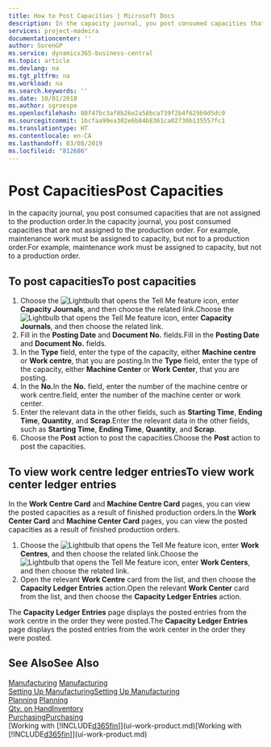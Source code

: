 ```yaml
---
title: How to Post Capacities | Microsoft Docs
description: In the capacity journal, you post consumed capacities that are not assigned to the production order. For example, maintenance work must be assigned to capacity, but not to a production order.
services: project-madeira
documentationcenter: ''
author: SorenGP
ms.service: dynamics365-business-central
ms.topic: article
ms.devlang: na
ms.tgt_pltfrm: na
ms.workload: na
ms.search.keywords: ''
ms.date: 10/01/2018
ms.author: sgroespe
ms.openlocfilehash: 80f47bc3af8b26e2a58bca739f2b4f629b9d5dc0
ms.sourcegitcommit: 1bcfaa99ea302e6b84b8361ca02730b135557fc1
ms.translationtype: HT
ms.contentlocale: en-CA
ms.lasthandoff: 03/08/2019
ms.locfileid: "812686"
---
```

# <a name="post-capacities"></a><span data-ttu-id="2b099-104">Post Capacities</span><span class="sxs-lookup"><span data-stu-id="2b099-104">Post Capacities</span></span>
<span data-ttu-id="2b099-105">In the capacity journal, you post consumed capacities that are not assigned to the production order.</span><span class="sxs-lookup"><span data-stu-id="2b099-105">In the capacity journal, you post consumed capacities that are not assigned to the production order.</span></span> <span data-ttu-id="2b099-106">For example, maintenance work must be assigned to capacity, but not to a production order.</span><span class="sxs-lookup"><span data-stu-id="2b099-106">For example, maintenance work must be assigned to capacity, but not to a production order.</span></span>  

## <a name="to-post-capacities"></a><span data-ttu-id="2b099-107">To post capacities</span><span class="sxs-lookup"><span data-stu-id="2b099-107">To post capacities</span></span>  
1.  <span data-ttu-id="2b099-108">Choose the ![Lightbulb that opens the Tell Me feature](media/ui-search/search_small.png "Tell me what you want to do") icon, enter **Capacity Journals**, and then choose the related link.</span><span class="sxs-lookup"><span data-stu-id="2b099-108">Choose the ![Lightbulb that opens the Tell Me feature](media/ui-search/search_small.png "Tell me what you want to do") icon, enter **Capacity Journals**, and then choose the related link.</span></span>  
2.  <span data-ttu-id="2b099-109">Fill in the **Posting Date** and **Document No.** fields.</span><span class="sxs-lookup"><span data-stu-id="2b099-109">Fill in the **Posting Date** and **Document No.** fields.</span></span>  
3.  <span data-ttu-id="2b099-110">In the **Type** field, enter the type of the capacity, either **Machine centre** or **Work centre**, that you are posting.</span><span class="sxs-lookup"><span data-stu-id="2b099-110">In the **Type** field, enter the type of the capacity, either **Machine Center** or **Work Center**, that you are posting.</span></span>  
4.  <span data-ttu-id="2b099-111">In the **No.**</span><span class="sxs-lookup"><span data-stu-id="2b099-111">In the **No.**</span></span> <span data-ttu-id="2b099-112">field, enter the number of the machine centre or work centre.</span><span class="sxs-lookup"><span data-stu-id="2b099-112">field, enter the number of the machine center or work center.</span></span>  
5.  <span data-ttu-id="2b099-113">Enter the relevant data in the other fields, such as **Starting Time**, **Ending Time**, **Quantity**, and **Scrap**.</span><span class="sxs-lookup"><span data-stu-id="2b099-113">Enter the relevant data in the other fields, such as **Starting Time**, **Ending Time**, **Quantity**, and **Scrap**.</span></span>  
6.  <span data-ttu-id="2b099-114">Choose the **Post** action to post the capacities.</span><span class="sxs-lookup"><span data-stu-id="2b099-114">Choose the **Post** action to post the capacities.</span></span>  

## <a name="to-view-work-center-ledger-entries"></a><span data-ttu-id="2b099-115">To view work centre ledger entries</span><span class="sxs-lookup"><span data-stu-id="2b099-115">To view work center ledger entries</span></span>  
<span data-ttu-id="2b099-116">In the **Work Centre Card** and **Machine Centre Card** pages, you can view the posted capacities as a result of finished production orders.</span><span class="sxs-lookup"><span data-stu-id="2b099-116">In the **Work Center Card** and **Machine Center Card** pages, you can view the posted capacities as a result of finished production orders.</span></span>    
1.  <span data-ttu-id="2b099-117">Choose the ![Lightbulb that opens the Tell Me feature](media/ui-search/search_small.png "Tell me what you want to do") icon, enter **Work Centres**, and then choose the related link.</span><span class="sxs-lookup"><span data-stu-id="2b099-117">Choose the ![Lightbulb that opens the Tell Me feature](media/ui-search/search_small.png "Tell me what you want to do") icon, enter **Work Centers**, and then choose the related link.</span></span>  
2.  <span data-ttu-id="2b099-118">Open the relevant **Work Centre** card from the list, and then choose the **Capacity Ledger Entries** action.</span><span class="sxs-lookup"><span data-stu-id="2b099-118">Open the relevant **Work Center** card from the list, and then choose the **Capacity Ledger Entries** action.</span></span>  

<span data-ttu-id="2b099-119">The **Capacity Ledger Entries** page displays the posted entries from the work centre in the order they were posted.</span><span class="sxs-lookup"><span data-stu-id="2b099-119">The **Capacity Ledger Entries** page displays the posted entries from the work center in the order they were posted.</span></span>   

## <a name="see-also"></a><span data-ttu-id="2b099-120">See Also</span><span class="sxs-lookup"><span data-stu-id="2b099-120">See Also</span></span>  
<span data-ttu-id="2b099-121">[Manufacturing](production-manage-manufacturing.md)  </span><span class="sxs-lookup"><span data-stu-id="2b099-121">[Manufacturing](production-manage-manufacturing.md)  </span></span>  
[<span data-ttu-id="2b099-122">Setting Up Manufacturing</span><span class="sxs-lookup"><span data-stu-id="2b099-122">Setting Up Manufacturing</span></span>](production-configure-production-processes.md)  
<span data-ttu-id="2b099-123">[Planning](production-planning.md)    </span><span class="sxs-lookup"><span data-stu-id="2b099-123">[Planning](production-planning.md)    </span></span>  
[<span data-ttu-id="2b099-124">Qty. on Hand</span><span class="sxs-lookup"><span data-stu-id="2b099-124">Inventory</span></span>](inventory-manage-inventory.md)  
[<span data-ttu-id="2b099-125">Purchasing</span><span class="sxs-lookup"><span data-stu-id="2b099-125">Purchasing</span></span>](purchasing-manage-purchasing.md)  
<span data-ttu-id="2b099-126">[Working with [!INCLUDE[d365fin](includes/d365fin_md.md)]](ui-work-product.md)</span><span class="sxs-lookup"><span data-stu-id="2b099-126">[Working with [!INCLUDE[d365fin](includes/d365fin_md.md)]](ui-work-product.md)</span></span>
